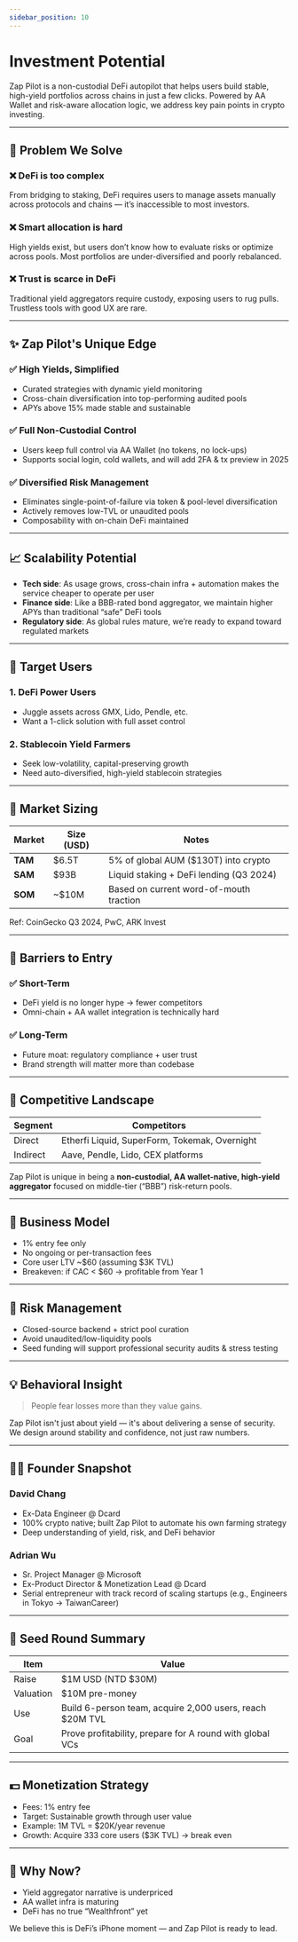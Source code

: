 ```yaml
---
sidebar_position: 10
---
```


# Investment Potential

Zap Pilot is a non-custodial DeFi autopilot that helps users build stable, high-yield portfolios
across chains in just a few clicks. Powered by AA Wallet and risk-aware allocation logic, we address
key pain points in crypto investing.

---

## 🚩 Problem We Solve

### ❌ DeFi is too complex

From bridging to staking, DeFi requires users to manage assets manually across protocols and chains
— it’s inaccessible to most investors.

### ❌ Smart allocation is hard

High yields exist, but users don’t know how to evaluate risks or optimize across pools. Most
portfolios are under-diversified and poorly rebalanced.

### ❌ Trust is scarce in DeFi

Traditional yield aggregators require custody, exposing users to rug pulls. Trustless tools with
good UX are rare.

---

## ✨ Zap Pilot's Unique Edge

### ✅ High Yields, Simplified

- Curated strategies with dynamic yield monitoring
- Cross-chain diversification into top-performing audited pools
- APYs above 15% made stable and sustainable

### ✅ Full Non-Custodial Control

- Users keep full control via AA Wallet (no tokens, no lock-ups)
- Supports social login, cold wallets, and will add 2FA & tx preview in 2025

### ✅ Diversified Risk Management

- Eliminates single-point-of-failure via token & pool-level diversification
- Actively removes low-TVL or unaudited pools
- Composability with on-chain DeFi maintained

---

## 📈 Scalability Potential

- **Tech side**: As usage grows, cross-chain infra + automation makes the service cheaper to operate
  per user
- **Finance side**: Like a BBB-rated bond aggregator, we maintain higher APYs than traditional
  “safe” DeFi tools
- **Regulatory side**: As global rules mature, we’re ready to expand toward regulated markets

---

## 🎯 Target Users

### 1. DeFi Power Users

- Juggle assets across GMX, Lido, Pendle, etc.
- Want a 1-click solution with full asset control

### 2. Stablecoin Yield Farmers

- Seek low-volatility, capital-preserving growth
- Need auto-diversified, high-yield stablecoin strategies

---

## 🧮 Market Sizing

| Market  | Size (USD) | Notes                                   |
| ------- | ---------- | --------------------------------------- |
| **TAM** | $6.5T      | 5% of global AUM ($130T) into crypto    |
| **SAM** | $93B       | Liquid staking + DeFi lending (Q3 2024) |
| **SOM** | ~$10M      | Based on current word-of-mouth traction |

Ref: CoinGecko Q3 2024, PwC, ARK Invest

---

## 🧱 Barriers to Entry

### ✅ Short-Term

- DeFi yield is no longer hype → fewer competitors
- Omni-chain + AA wallet integration is technically hard

### ✅ Long-Term

- Future moat: regulatory compliance + user trust
- Brand strength will matter more than codebase

---

## 🏁 Competitive Landscape

| Segment  | Competitors                                   |
| -------- | --------------------------------------------- |
| Direct   | Etherfi Liquid, SuperForm, Tokemak, Overnight |
| Indirect | Aave, Pendle, Lido, CEX platforms             |

Zap Pilot is unique in being a **non-custodial, AA wallet-native, high-yield aggregator** focused on
middle-tier (“BBB”) risk-return pools.

---

## 💼 Business Model

- 1% entry fee only
- No ongoing or per-transaction fees
- Core user LTV ~$60 (assuming $3K TVL)
- Breakeven: if CAC < $60 → profitable from Year 1

---

## 🔐 Risk Management

- Closed-source backend + strict pool curation
- Avoid unaudited/low-liquidity pools
- Seed funding will support professional security audits & stress testing

---

## 💡 Behavioral Insight

> People fear losses more than they value gains.

Zap Pilot isn't just about yield — it's about delivering a sense of security. We design around
stability and confidence, not just raw numbers.

---

## 🧑‍🚀 Founder Snapshot

### David Chang

- Ex-Data Engineer @ Dcard
- 100% crypto native; built Zap Pilot to automate his own farming strategy
- Deep understanding of yield, risk, and DeFi behavior

### Adrian Wu

- Sr. Project Manager @ Microsoft
- Ex-Product Director & Monetization Lead @ Dcard
- Serial entrepreneur with track record of scaling startups (e.g., Engineers in Tokyo →
  TaiwanCareer)

---

## 🌱 Seed Round Summary

| Item      | Value                                                    |
| --------- | -------------------------------------------------------- |
| Raise     | $1M USD (NTD $30M)                                       |
| Valuation | $10M pre-money                                           |
| Use       | Build 6-person team, acquire 2,000 users, reach $20M TVL |
| Goal      | Prove profitability, prepare for A round with global VCs |

---

## 💵 Monetization Strategy

- Fees: 1% entry fee
- Target: Sustainable growth through user value
- Example: 1M TVL = $20K/year revenue
- Growth: Acquire 333 core users ($3K TVL) → break even

---

## 📌 Why Now?

- Yield aggregator narrative is underpriced
- AA wallet infra is maturing
- DeFi has no true “Wealthfront” yet

We believe this is DeFi’s iPhone moment — and Zap Pilot is ready to lead.
